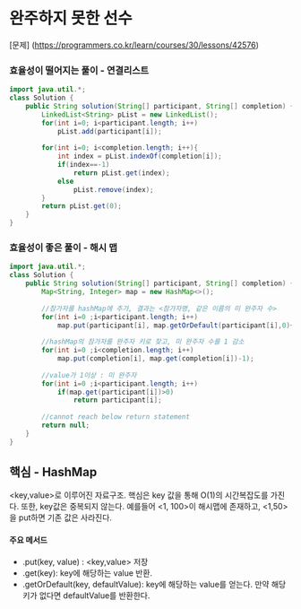 # 완주하지 못한 선수

[문제] (https://programmers.co.kr/learn/courses/30/lessons/42576)


### 효율성이 떨어지는 풀이 - 연결리스트
```java
import java.util.*;
class Solution {
    public String solution(String[] participant, String[] completion) {
        LinkedList<String> pList = new LinkedList();
        for(int i=0; i<participant.length; i++)
            pList.add(participant[i]);
        
        for(int i=0; i<completion.length; i++){
            int index = pList.indexOf(completion[i]);
            if(index==-1)
                return pList.get(index);
            else
                pList.remove(index);
        }
        return pList.get(0);
    }
}
```

### 효율성이 좋은 풀이 - 해시 맵
```java
import java.util.*;
class Solution {
    public String solution(String[] participant, String[] completion) {
        Map<String, Integer> map = new HashMap<>();
        
        //참가자를 hashMap에 추가, 결과는 <참가자명, 같은 이름의 미 완주자 수>
        for(int i=0 ;i<participant.length; i++)
            map.put(participant[i], map.getOrDefault(participant[i],0)+1);
            
        //hashMap의 참가자를 완주자 키로 찾고, 미 완주자 수를 1 감소
        for(int i=0 ;i<completion.length; i++)
            map.put(completion[i], map.get(completion[i])-1);
        
        //value가 1이상 : 미 완주자
        for(int i=0 ;i<participant.length; i++)
            if(map.get(participant[i])>0)
                return participant[i];
        
        //cannot reach below return statement
        return null;
    }
}
```

## 핵심 - HashMap 
<key,value>로 이루어진 자료구조. 핵심은 key 값을 통해 O(1)의 시간복잡도를 가진다.
또한, key값은 중복되지 않는다. 예를들어 <1, 100>이 해시맵에 존재하고, <1,50>을 put하면 기존 값은 사라진다.

#### 주요 메서드
 - .put(key, value) : <key,value> 저장
 - .get(key): key에 해당하는 value 반환.
 - .getOrDefault(key, defaultValue): key에 해당하는 value를 얻는다. 만약 해당 키가 없다면 defaultValue를 반환한다.
 
